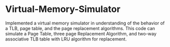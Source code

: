 # Virtual-Memory-Simulator
Implemented a virtual memory simulator in understanding of the behavior of a TLB, page table, and the page replacement algorithms. 
This code can simulate a Page Table, three page Replacement Algorithm, and two-way associative TLB table with LRU algorithm for replacement.
